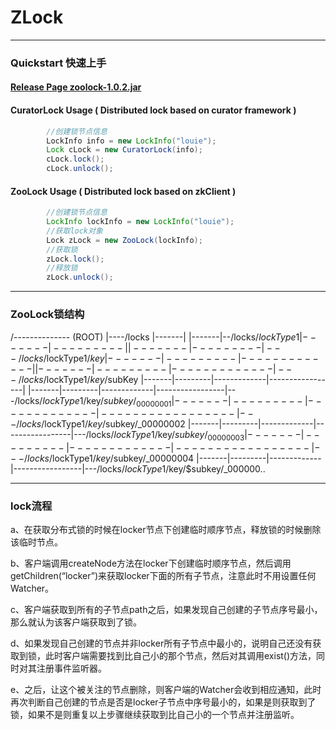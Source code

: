 # ZLock 
---
### Quickstart 快速上手
#### [Release Page zoolock-1.0.2.jar](https://github.com/louiegit/zoolock/releases)

#### CuratorLock Usage ( Distributed lock based on curator framework )
```java
        //创建锁节点信息
        LockInfo info = new LockInfo("louie");
        Lock cLock = new CuratorLock(info);
        cLock.lock();
        cLock.unlock();
```
#### ZooLock Usage ( Distributed lock based on zkClient )
```java
        //创建锁节点信息
        LockInfo lockInfo = new LockInfo("louie");
        //获取lock对象
        Lock zLock = new ZooLock(lockInfo);
        //获取锁
        zLock.lock();
        //释放锁
        zLock.unlock();
```
---

### ZooLock锁结构
  /-------------- (ROOT)
  |----/locks
  |-------|
  |-------|--/locks/$lockType1
  |-------|---------|
  |-------|---------|---/locks/$lockType1/$key
  |-------|---------|-------------|
  |-------|---------|-------------|---/locks/$lockType1/$key/$subKey
  |-------|---------|-------------|-----------------|
  |-------|---------|-------------|-----------------|---/locks/$lockType1/$key/$subkey/_00000001
  |-------|---------|-------------|-----------------|---/locks/$lockType1/$key/$subkey/_00000002
  |-------|---------|-------------|-----------------|---/locks/$lockType1/$key/$subkey/_00000003
  |-------|---------|-------------|-----------------|---/locks/$lockType1/$key/$subkey/_00000004
  |-------|---------|-------------|-----------------|---/locks/$lockType1/$key/$subkey/_000000..
 
---

### lock流程
a、在获取分布式锁的时候在locker节点下创建临时顺序节点，释放锁的时候删除该临时节点。

b、客户端调用createNode方法在locker下创建临时顺序节点，然后调用getChildren(“locker”)来获取locker下面的所有子节点，注意此时不用设置任何Watcher。

c、客户端获取到所有的子节点path之后，如果发现自己创建的子节点序号最小，那么就认为该客户端获取到了锁。

d、如果发现自己创建的节点并非locker所有子节点中最小的，说明自己还没有获取到锁，此时客户端需要找到比自己小的那个节点，然后对其调用exist()方法，同时对其注册事件监听器。

e、之后，让这个被关注的节点删除，则客户端的Watcher会收到相应通知，此时再次判断自己创建的节点是否是locker子节点中序号最小的，如果是则获取到了锁，如果不是则重复以上步骤继续获取到比自己小的一个节点并注册监听。

